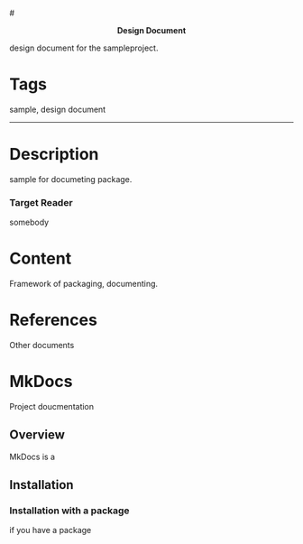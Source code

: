 #<center>**Design Document**</center>

design document for the sampleproject.
   

# Tags
sample, design document

--------------------    
# Description
sample for documeting package.

### Target Reader
somebody

# Content

Framework of packaging, documenting.

# References

Other documents


# MkDocs    
Project doucmentation

## Overview
MkDocs is a

## Installation    
### Installation with a package   
if you have a package
